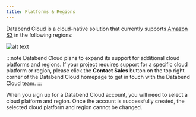 ```yaml
---
title: Platforms & Regions
---
```


Databend Cloud is a cloud-native solution that currently supports [Amazon S3](https://aws.amazon.com/s3/) in the following regions:

![alt text](/img/cloud/dc-platform-en.png)

:::note
Databend Cloud plans to expand its support for additional cloud platforms and regions. If your project requires support for a specific cloud platform or region, please click the **Contact Sales** button on the top right corner of the Databend Cloud homepage to get in touch with the Databend Cloud team.
:::

When you sign up for a Databend Cloud account, you will need to select a cloud platform and region. Once the account is successfully created, the selected cloud platform and region cannot be changed.
